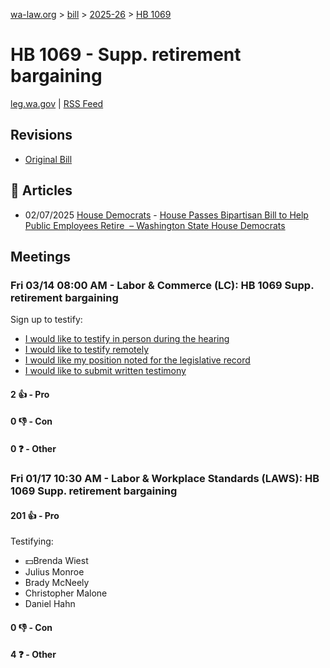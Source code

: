[wa-law.org](/) > [bill](/bill/) > [2025-26](/bill/2025-26/) > [HB 1069](/bill/2025-26/hb/1069/)

# HB 1069 - Supp. retirement bargaining
[leg.wa.gov](https://app.leg.wa.gov/billsummary?BillNumber=1069&Year=2025&Initiative=false) | [RSS Feed](./rss.xml)

## Revisions
* [Original Bill](1/)

## 📰 Articles
* 02/07/2025 [House Democrats](/org/house_democrats/) - [House Passes Bipartisan Bill to Help Public Employees Retire  – Washington State House Democrats](https://housedemocrats.wa.gov/blog/2025/02/07/house-passes-bipartisan-bill-to-help-public-employees-retire/#:~:text=House%20Bill%201069)

## Meetings
### Fri 03/14 08:00 AM - Labor & Commerce (LC): HB 1069 Supp. retirement bargaining
Sign up to testify:
* [I would like to testify in person during the hearing](https://app.leg.wa.gov/csi/Testifier/Add?chamber=House&mId=32965&aId=165434&caId=26321&tId=1)
* [I would like to testify remotely](https://app.leg.wa.gov/csi/Testifier/Add?chamber=House&mId=32965&aId=165434&caId=26321&tId=2)
* [I would like my position noted for the legislative record](https://app.leg.wa.gov/csi/Testifier/Add?chamber=House&mId=32965&aId=165434&caId=26321&tId=3)
* [I would like to submit written testimony](https://app.leg.wa.gov/csi/Testifier/Add?chamber=House&mId=32965&aId=165434&caId=26321&tId=4)

#### 2 👍 - Pro

#### 0 👎 - Con

#### 0 ❓ - Other

### Fri 01/17 10:30 AM - Labor & Workplace Standards (LAWS): HB 1069 Supp. retirement bargaining
#### 201 👍 - Pro
Testifying:
* 💵Brenda Wiest
* Julius Monroe
* Brady McNeely
* Christopher Malone
* Daniel Hahn

#### 0 👎 - Con

#### 4 ❓ - Other
